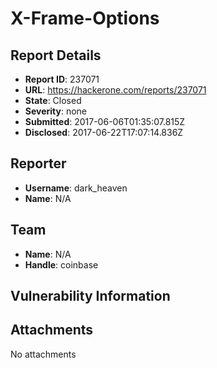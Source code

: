 # X-Frame-Options

## Report Details
- **Report ID**: 237071
- **URL**: https://hackerone.com/reports/237071
- **State**: Closed
- **Severity**: none
- **Submitted**: 2017-06-06T01:35:07.815Z
- **Disclosed**: 2017-06-22T17:07:14.836Z

## Reporter
- **Username**: dark_heaven
- **Name**: N/A

## Team
- **Name**: N/A
- **Handle**: coinbase

## Vulnerability Information


## Attachments
No attachments
